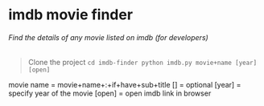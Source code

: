 # imdb movie finder
###### Find the details of any movie listed on imdb (for developers)

> Clone the project
	```
		cd imdb-finder
		python imdb.py movie+name [year] [open]
	```

movie name = movie+name+:+if+have+sub+title
[] = optional
[year] = specify year of the movie
[open] = open imdb link in browser
